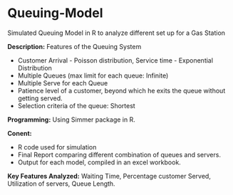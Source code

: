 # Queuing-Model
Simulated Queuing Model in R to analyze different set up for a Gas Station

**Description:** Features of the Queuing System
- Customer Arrival - Poisson distribution, Service time - Exponential Distribution
- Multiple Queues (max limit for each queue: Infinite)
- Multiple Serve for each Queue
- Patience level of a customer, beyond which he exits the queue without getting served. 
- Selection criteria of the queue: Shortest

**Programming:** Using Simmer package in R. 

**Conent:** 
- R code used for simulation
- Final Report comparing different combination of queues and servers. 
- Output for each model, compiled in an excel workbook. 

**Key Features Analyzed:** Waiting Time, Percentage customer Served, Utilization of servers, Queue Length.

